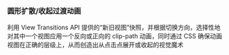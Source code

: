 ### 圆形扩散/收起过渡动画
利用 View Transitions API 提供的“新旧视图”快照，并根据切换方向，选择性地对其中一个视图应用一个反向或正向的 clip-path 动画，同时通过 CSS 确保动画视图在正确的层级上，从而创造出从点击点展开或收起的视觉魔术

